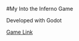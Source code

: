 #My Into the Inferno Game

Developed with Godot

[Game Link](https://drive.google.com/file/d/1dXruuYOJ3jVb0GhjRbCnUep0hQOgUE-y/view?usp=sharing)
